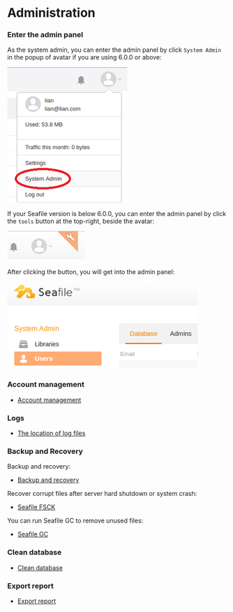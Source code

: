 # Administration

### Enter the admin panel

As the system admin, you can enter the admin panel by click `System Admin` in the popup of avatar if you are using 6.0.0 or above:

![System Admin](../images/system-admin-entrance.png)

If your Seafile version is below 6.0.0, you can enter the admin panel by click the `tools` button at the top-right, beside the avatar:

![Admin tools](../images/tools-button.png)

After clicking the button, you will get into the admin panel:

![System admin panel](../images/system-admin.png)

### Account management

* [Account management](account.md)

### Logs

* [The location of log files](logs.md)

### Backup and Recovery

Backup and recovery:

* [Backup and recovery](backup_recovery.md)

Recover corrupt files after server hard shutdown or system crash:

* [Seafile FSCK](seafile_fsck.md)

You can run Seafile GC to remove unused files:

* [Seafile GC](seafile_gc.md)

### Clean database

* [Clean database](clean_database.md)

### Export report

* [Export report](export_report.md)


